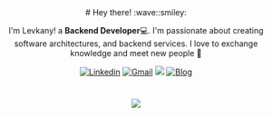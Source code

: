 <div align="center">
  <!-- Greeting -->
# Hey there! :wave::smiley:

<!--Introduction -->
I'm Levkany! a **Backend Developer**:computer:. I'm passionate about creating software architectures, and backend services.
I love to exchange knowledge and meet new people 🌟
<br>

<!-- Your badges -->
[![Linkedin](https://img.shields.io/badge/-levkany-blue?style=flat&logo=Linkedin&logoColor=white)](https://www.linkedin.com/in/lev-knyazev-465550226/)
[![Gmail](https://img.shields.io/badge/-levkany.dev-c14438?style=flat&logo=Gmail&logoColor=white)](mailto:levkany.dev@gmail.com)
![](https://komarev.com/ghpvc/?username=levkany&style=flat)
[![Blog](https://img.shields.io/badge/-Blog-blue?style=flat&logo=wordpress&logoColor=white)](https://www.levkany.com)

# <!--Introduction -->
![](https://media3.giphy.com/media/v1.Y2lkPTc5MGI3NjExM2YxaWh4ZzUzc3ozbnFmMXhrejMzdDBuOTA3OXlxbmliZzFoNHZmZiZlcD12MV9pbnRlcm5hbF9naWZfYnlfaWQmY3Q9Zw/Dh5q0sShxgp13DwrvG/giphy.gif)

</div>
